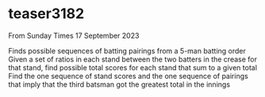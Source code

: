 # teaser3182
From Sunday Times 17 September 2023

Finds possible sequences of batting pairings from a 5-man batting order
Given a set of ratios in each stand between the two batters in the crease for that stand, find possible total scores for each stand that sum to a given total
Find the one sequence of stand scores and the one sequence of pairings that imply that the third batsman got the greatest total in the innings
